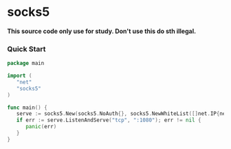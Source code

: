 # socks5

**This source code only use for study. Don't use this do sth illegal.**



### Quick Start

```go
package main

import (
   "net"
   "socks5"
)

func main() {
   serve := socks5.New(socks5.NoAuth{}, socks5.NewWhiteList([]net.IP{net.IP("127.0.0.1")}))
   if err := serve.ListenAndServe("tcp", ":1080"); err != nil {
      panic(err)
   }
}
```